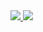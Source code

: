 <a href="https://github.com/anuraghazra/github-readme-stats">
  <img src="https://github-readme-stats.vercel.app/api?username=komura-c&show_icons=true&hide=stars" />
</a>
<a href="https://github.com/anuraghazra/github-readme-stats">
  <img src="https://github-readme-stats.vercel.app/api/top-langs/?username=komura-c&layout=compact" />
</a>
